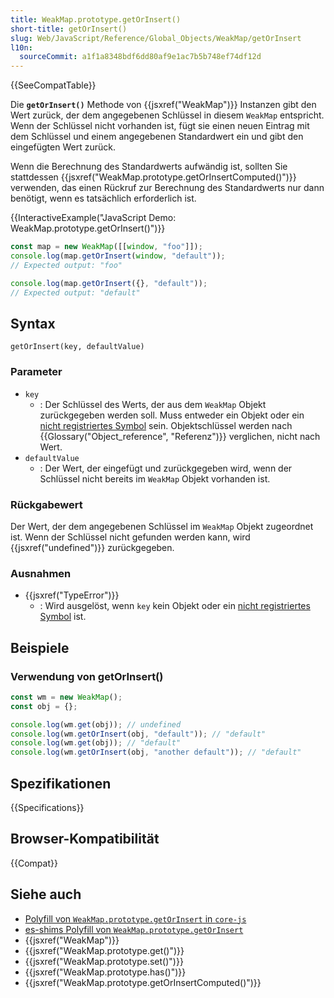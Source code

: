```yaml
---
title: WeakMap.prototype.getOrInsert()
short-title: getOrInsert()
slug: Web/JavaScript/Reference/Global_Objects/WeakMap/getOrInsert
l10n:
  sourceCommit: a1f1a8348bdf6dd80af9e1ac7b5b748ef74df12d
---
```


{{SeeCompatTable}}

Die **`getOrInsert()`** Methode von {{jsxref("WeakMap")}} Instanzen gibt den Wert zurück, der dem angegebenen Schlüssel in diesem `WeakMap` entspricht. Wenn der Schlüssel nicht vorhanden ist, fügt sie einen neuen Eintrag mit dem Schlüssel und einem angegebenen Standardwert ein und gibt den eingefügten Wert zurück.

Wenn die Berechnung des Standardwerts aufwändig ist, sollten Sie stattdessen {{jsxref("WeakMap.prototype.getOrInsertComputed()")}} verwenden, das einen Rückruf zur Berechnung des Standardwerts nur dann benötigt, wenn es tatsächlich erforderlich ist.

{{InteractiveExample("JavaScript Demo: WeakMap.prototype.getOrInsert()")}}

```js interactive-example
const map = new WeakMap([[window, "foo"]]);
console.log(map.getOrInsert(window, "default"));
// Expected output: "foo"

console.log(map.getOrInsert({}, "default"));
// Expected output: "default"
```

## Syntax

```js-nolint
getOrInsert(key, defaultValue)
```

### Parameter

- `key`
  - : Der Schlüssel des Werts, der aus dem `WeakMap` Objekt zurückgegeben werden soll. Muss entweder ein Objekt oder ein [nicht registriertes Symbol](/de/docs/Web/JavaScript/Reference/Global_Objects/Symbol#shared_symbols_in_the_global_symbol_registry) sein. Objektschlüssel werden nach {{Glossary("Object_reference", "Referenz")}} verglichen, nicht nach Wert.
- `defaultValue`
  - : Der Wert, der eingefügt und zurückgegeben wird, wenn der Schlüssel nicht bereits im `WeakMap` Objekt vorhanden ist.

### Rückgabewert

Der Wert, der dem angegebenen Schlüssel im `WeakMap` Objekt zugeordnet ist. Wenn der Schlüssel nicht gefunden werden kann, wird {{jsxref("undefined")}} zurückgegeben.

### Ausnahmen

- {{jsxref("TypeError")}}
  - : Wird ausgelöst, wenn `key` kein Objekt oder ein [nicht registriertes Symbol](/de/docs/Web/JavaScript/Reference/Global_Objects/Symbol#shared_symbols_in_the_global_symbol_registry) ist.

## Beispiele

### Verwendung von getOrInsert()

```js
const wm = new WeakMap();
const obj = {};

console.log(wm.get(obj)); // undefined
console.log(wm.getOrInsert(obj, "default")); // "default"
console.log(wm.get(obj)); // "default"
console.log(wm.getOrInsert(obj, "another default")); // "default"
```

## Spezifikationen

{{Specifications}}

## Browser-Kompatibilität

{{Compat}}

## Siehe auch

- [Polyfill von `WeakMap.prototype.getOrInsert` in `core-js`](https://github.com/zloirock/core-js#map-upsert)
- [es-shims Polyfill von `WeakMap.prototype.getOrInsert`](https://www.npmjs.com/package/weakmap.prototype.getorinsert)
- {{jsxref("WeakMap")}}
- {{jsxref("WeakMap.prototype.get()")}}
- {{jsxref("WeakMap.prototype.set()")}}
- {{jsxref("WeakMap.prototype.has()")}}
- {{jsxref("WeakMap.prototype.getOrInsertComputed()")}}
